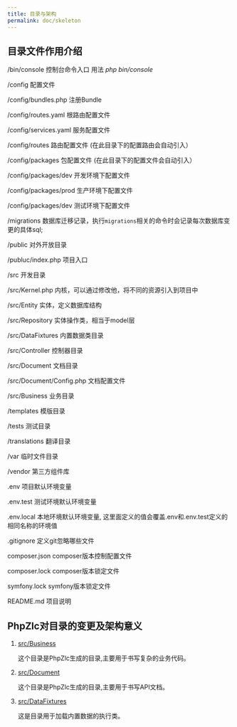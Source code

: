 ```yaml
---
title: 目录与架构
permalink: doc/skeleton
---
```


## 目录文件作用介绍

/bin/console  控制台命令入口  用法 *php bin/console*

/config 配置文件

/config/bundles.php 注册Bundle

/config/routes.yaml 根路由配置文件

/config/services.yaml 服务配置文件

/config/routes 路由配置文件 (在此目录下的配置路由会自动引入）

/config/packages 包配置文件 (在此目录下的配置文件会自动引入）

/config/packages/dev 开发环境下配置文件

/config/packages/prod 生产环境下配置文件

/config/packages/dev 测试环境下配置文件

/migrations 数据库迁移记录，执行`migrations`相关的命令时会记录每次数据库变更的具体sql;

/public  对外开放目录

/publuc/index.php 项目入口

/src 开发目录

/src/Kernel.php 内核，可以通过修改他，将不同的资源引入到项目中

/src/Entity 实体，定义数据库结构

/src/Repository 实体操作类，相当于model层

/src/DataFixtures 内置数据类目录

/src/Controller 控制器目录

/src/Document 文档目录

/src/Document/Config.php 文档配置文件

/src/Business 业务目录

/templates 模版目录

/tests 测试目录

/translations 翻译目录

/var 临时文件目录

/vendor 第三方组件库

.env 项目默认环境变量

.env.test 测试环境默认环境变量

.env.local 本地环境默认环境变量, 这里面定义的值会覆盖.env和.env.test定义的相同名称的环境值

.gitignore 定义git忽略哪些文件

composer.json composer版本控制配置文件

composer.lock  composer版本锁定文件

symfony.lock symfony版本锁定文件

README.md 项目说明

## PhpZlc对目录的变更及架构意义

1. [src/Business](/doc/business) 

    这个目录是PhpZlc生成的目录,主要用于书写复杂的业务代码。
    
2. [src/Document]()

    这个目录是PhpZlc生成的目录,主要用于书写API文档。
    
3. [src/DataFixtures]()

    这是目录用于加载内置数据的执行类。

   


